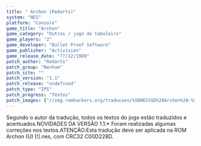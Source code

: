 ```yaml
---
title: " Archon (Redarts)"
system: "NES"
platform: "Console"
game_title: "Archon"
game_category: "Outros / jogo de tabuleiro"
game_players: "2"
game_developer: "Bullet Proof Software"
game_publisher: "Activision"
game_release_date: "??/12/1989"
patch_author: "Redarts"
patch_group: "Nenhum"
patch_site: ""
patch_version: "1.1"
patch_release: "undefined"
patch_type: "IPS"
patch_progress: "Textos"
patch_images: ["//img.romhackers.org/traducoes/%5BNES%5D%20Archon%20-%20Redarts%20-%201.png","//img.romhackers.org/traducoes/%5BNES%5D%20Archon%20-%20Redarts%20-%202.png","//img.romhackers.org/traducoes/%5BNES%5D%20Archon%20-%20Redarts%20-%203.png"]
---
```

Segundo o autor da tradução, todos os textos do jogo estão traduzidos e acentuados.NOVIDADES DA VERSÃO 1.1:* Foram realizadas algumas correções nos textos.ATENÇÃO:Esta tradução deve ser aplicada na ROM Archon (U) [!].nes, com CRC32 C00D228D.